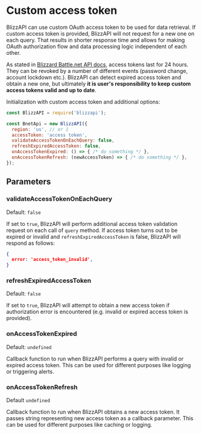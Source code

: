 # Custom access token

BlizzAPI can use custom OAuth access token to be used for data retrieval. If custom access token is provided, BlizzAPI will not request for a new one on each query. That results in shorter response time and allows for making OAuth authorization flow and data processing logic independent of each other.

As stated in [Blizzard Battle.net API docs](https://develop.battle.net/documentation/guides/using-oauth), access tokens last for 24 hours. They can be revoked by a number of different events (password change, account lockdown etc.). BlizzAPI can detect expired access token and obtain a new one, but ultimately **it is user's responsibility to keep custom access tokens valid and up to date**.

Initialization with custom access token and additional options:

```js
const BlizzAPI = require('blizzapi');

const BnetApi = new BlizzAPI({
  region: 'us', // or 1
  accessToken: 'access token',
  validateAccessTokenOnEachQuery: false,
  refreshExpiredAccessToken: false,
  onAccessTokenExpired: () => { /* do something */ },
  onAccessTokenRefresh: (newAccessToken) => { /* do something */ },
});

```

## Parameters

### validateAccessTokenOnEachQuery
Default: ``false``

If set to ``true``, BlizzAPI will perform additional access token validation request on each call of ``query`` method. If access token turns out to be expired or invalid and ``refreshExpiredAccessToken`` is false, BlizzAPI will respond as follows:

```json
{
  error: 'access_token_invalid',
}
```

### refreshExpiredAccessToken
Default: ``false``

If set to ``true``, BlizzAPI will attempt to obtain a new access token if authorization error is encountered (e.g. invalid or expired access token is provided).

### onAccessTokenExpired
Default: ``undefined``

Callback function to run when BlizzAPI performs a query with invalid or expired access token. This can be used for different purposes like logging or triggering alerts.

### onAccessTokenRefresh
Default ``undefined``

Callback function to run when BlizzAPI obtains a new access token. It passes string representing new access token as a callback parameter. This can be used for different purposes like caching or logging.